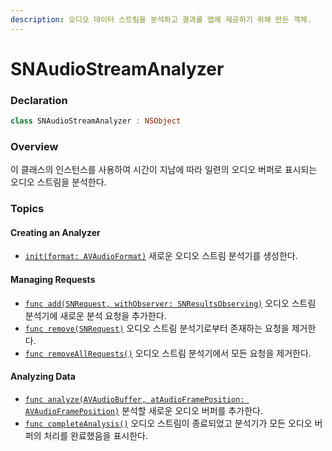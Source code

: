 ```yaml
---
description: 오디오 데이터 스트림을 분석하고 결과를 앱에 제공하기 위해 만든 객체.
---
```


# SNAudioStreamAnalyzer

### Declaration

```swift
class SNAudioStreamAnalyzer : NSObject
```

### Overview

이 클래스의 인스턴스를 사용하여 시간이 지남에 따라 일련의 오디오 버퍼로 표시되는 오디오 스트림을 분석한다.



### Topics

#### Creating an Analyzer

* [`init(format: AVAudioFormat)`](https://developer.apple.com/documentation/soundanalysis/snaudiostreamanalyzer/3182408-init) 새로운 오디오 스트림 분석기를 생성한다.

#### Managing Requests

* [`func add(SNRequest, withObserver: SNResultsObserving)`](https://developer.apple.com/documentation/soundanalysis/snaudiostreamanalyzer/3182404-add) 오디오 스트림 분석기에 새로운 분석 요청을 추가한다.
* [`func remove(SNRequest)`](https://developer.apple.com/documentation/soundanalysis/snaudiostreamanalyzer/3182409-remove) 오디오 스트림 분석기로부터 존재하는 요청을 제거한다.
* [`func removeAllRequests()`](https://developer.apple.com/documentation/soundanalysis/snaudiostreamanalyzer/3203752-removeallrequests) 오디오 스트림 분석기에서 모든 요청을 제거한다.

#### Analyzing Data

* [`func analyze(AVAudioBuffer, atAudioFramePosition: AVAudioFramePosition)`](https://developer.apple.com/documentation/soundanalysis/snaudiostreamanalyzer/3182405-analyze) 분석할 새로운 오디오 버퍼를 추가한다.
* [`func completeAnalysis()`](https://developer.apple.com/documentation/soundanalysis/snaudiostreamanalyzer/3182407-completeanalysis) 오디오 스트림이 종료되었고 분석기가 모든 오디오 버퍼의 처리를 완료했음을 표시한다.

